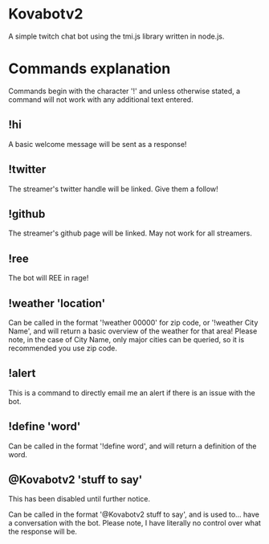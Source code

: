 # Kovabotv2
A simple twitch chat bot using the tmi.js library written in node.js.





# **Commands explanation**

Commands begin with the character '!' and unless otherwise stated, a command will not work with any additional text entered.




## **!hi**

A basic welcome message will be sent as a response!



## **!twitter**

The streamer's twitter handle will be linked. Give them a follow!



## **!github**

The streamer's github page will be linked. May not work for all streamers.



## **!ree**

The bot will REE in rage!



## **!weather 'location'**

Can be called in the format '!weather 00000' for zip code, or '!weather City Name', and will return a basic overview of the weather for that area!
Please note, in the case of City Name, only major cities can be queried, so it is recommended you use zip code.



## **!alert**

This is a command to directly email me an alert if there is an issue with the bot.



## **!define 'word'**

Can be called in the format '!define word', and will return a definition of the word.



## **@Kovabotv2 'stuff to say'**

This has been disabled until further notice.

Can be called in the format '@Kovabotv2 stuff to say', and is used to... have a conversation with the bot. 
Please note, I have literally no control over what the response will be. 
